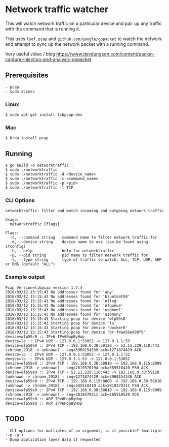 # Network traffic watcher
This will watch network traffic on a particular device and pair up any traffic with the command that is running it.

This uses `lsof`, `pcap` and `github.com/google/gopacket` to watch the network and attempt to sync up the network packet with a running command.

Very useful video / blog https://www.devdungeon.com/content/packet-capture-injection-and-analysis-gopacket

## Prerequisites
```
- pcap
- sudo access
```

### Linux
```
$ sudo apt-get install libpcap-dev
```

### Mac
```
$ brew install pcap
```

## Running
```
$ go build -o networktraffic .
$ sudo ./networktraffic
$ sudo ./networktraffic -d <device_name>
$ sudo ./networktraffic -c <command_name>
$ sudo ./networktraffic -p <pid>
$ sudo ./networktraffic -t TCP
```

### CLI Options
```
networktraffic: filter and watch incoming and outgoing network traffic

Usage:
  networktraffic [flags]

Flags:
  -c, --command string   command name to filter network traffic for
  -d, --device string    device name to use (can be found using ifconfig)
  -h, --help             help for networktraffic
  -p, --pid string       pid name to filter network traffic for
  -t, --type string      type of traffic to watch: ALL, TCP, UDP, ARP or DNS (default "ALL")

```

### Example output
```
Pcap Version=libpcap version 1.7.4
2018/03/12 15:15:43 No addresses found for 'any'
2018/03/12 15:15:43 No addresses found for 'bluetooth0'
2018/03/12 15:15:43 No addresses found for 'nflog'
2018/03/12 15:15:43 No addresses found for 'nfqueue'
2018/03/12 15:15:43 No addresses found for 'usbmon1'
2018/03/12 15:15:43 No addresses found for 'usbmon2'
2018/03/12 15:15:43 Starting pcap for device 'wlp59s0'
2018/03/12 15:15:43 Starting pcap for device 'lo'
2018/03/12 15:15:43 Starting pcap for device 'docker0'
2018/03/12 15:15:43 Starting pcap for device 'br-f4ae56ed08f9'
device=wlp59s0 :: IPv6 IPv6HopByHop
device=lo :: IPv4 UDP - 127.0.0.1:53052 -> 127.0.1.1:53
device=wlp59s0 :: IPv4 TCP - 192.168.0.38:59128 -> 52.11.229.118:443 (chrome,2918 -> unknown) - seq=3969154339 ack=1271874429 ACK
device=lo :: IPv4 UDP - 127.0.0.1:53052 -> 127.0.1.1:53
device=lo :: IPv4 UDP - 127.0.1.1:53 -> 127.0.0.1:53052
device=wlp59s0 :: IPv4 TCP - 192.168.0.38:58810 -> 192.168.0.115:8009 (chrome,2918 -> unknown) - seq=2819370194 ack=585518410 PSH ACK
device=wlp59s0 :: IPv4 TCP - 52.11.229.118:443 -> 192.168.0.38:59128 (unknown -> chrome,2918) - seq=1271874429 ack=3969154340 ACK
device=wlp59s0 :: IPv4 TCP - 192.168.0.115:8009 -> 192.168.0.38:58810 (unknown -> chrome,2918) - seq=585518410 ack=2819370311 PSH ACK
device=wlp59s0 :: IPv4 TCP - 192.168.0.38:58810 -> 192.168.0.115:8009 (chrome,2918 -> unknown) - seq=2819370311 ack=585518529 ACK
device=wlp59s0 :: ARP IPv6HopByHop
device=wlp59s0 :: ARP IPv6HopByHop
```

## TODO
```
- CLI options for multiples of an argument, is it possible? (multiple '-p -p')
- Dump application layer data if requested
```
